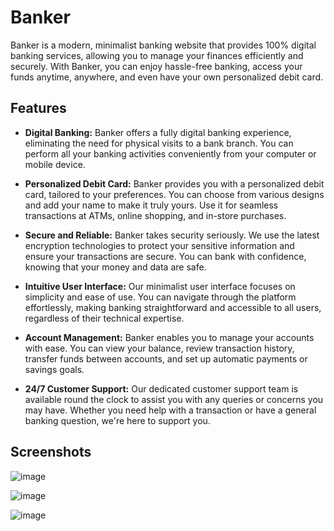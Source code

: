 # Banker

Banker is a modern, minimalist banking website that provides 100% digital banking services, allowing you to manage your finances efficiently and securely. With Banker, you can enjoy hassle-free banking, access your funds anytime, anywhere, and even have your own personalized debit card.

## Features

- **Digital Banking:** Banker offers a fully digital banking experience, eliminating the need for physical visits to a bank branch. You can perform all your banking activities conveniently from your computer or mobile device.

- **Personalized Debit Card:** Banker provides you with a personalized debit card, tailored to your preferences. You can choose from various designs and add your name to make it truly yours. Use it for seamless transactions at ATMs, online shopping, and in-store purchases.

- **Secure and Reliable:** Banker takes security seriously. We use the latest encryption technologies to protect your sensitive information and ensure your transactions are secure. You can bank with confidence, knowing that your money and data are safe.

- **Intuitive User Interface:** Our minimalist user interface focuses on simplicity and ease of use. You can navigate through the platform effortlessly, making banking straightforward and accessible to all users, regardless of their technical expertise.

- **Account Management:** Banker enables you to manage your accounts with ease. You can view your balance, review transaction history, transfer funds between accounts, and set up automatic payments or savings goals.

- **24/7 Customer Support:** Our dedicated customer support team is available round the clock to assist you with any queries or concerns you may have. Whether you need help with a transaction or have a general banking question, we're here to support you.


## Screenshots

![image](https://github.com/PoulavBhowmick03/Dev-Geeks/assets/133862694/049daf91-0e32-4c5e-b88d-340f559d108c)

![image](https://github.com/PoulavBhowmick03/Dev-Geeks/assets/133862694/b68b3b89-6d13-4f16-85a9-43da5c7f1ecc)

![image](https://github.com/PoulavBhowmick03/Dev-Geeks/assets/133862694/9e1236cf-3b5d-4b47-9eb0-44267dc3ddcf)
